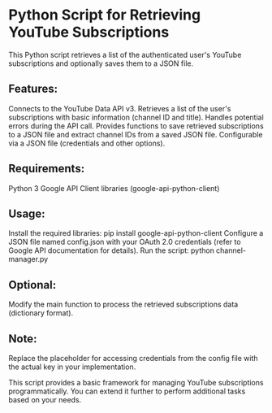 # Python Script for Retrieving YouTube Subscriptions
This Python script retrieves a list of the authenticated user's YouTube subscriptions and optionally saves them to a JSON file.

## Features:

Connects to the YouTube Data API v3.
Retrieves a list of the user's subscriptions with basic information (channel ID and title).
Handles potential errors during the API call.
Provides functions to save retrieved subscriptions to a JSON file and extract channel IDs from a saved JSON file.
Configurable via a JSON file (credentials and other options).

## Requirements:

Python 3
Google API Client libraries (google-api-python-client)

## Usage:

Install the required libraries: pip install google-api-python-client
Configure a JSON file named config.json with your OAuth 2.0 credentials (refer to Google API documentation for details).
Run the script: python channel-manager.py

## Optional:

Modify the main function to process the retrieved subscriptions data (dictionary format).

## Note:

Replace the placeholder for accessing credentials from the config file with the actual key in your implementation.

This script provides a basic framework for managing YouTube subscriptions programmatically. You can extend it further to perform additional tasks based on your needs.
